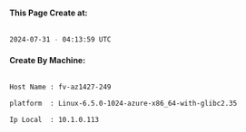 
   
#### This Page Create at:

```bash

2024-07-31 - 04:13:59 UTC

```

#### Create By Machine:

```bash

Host Name : fv-az1427-249

platform  : Linux-6.5.0-1024-azure-x86_64-with-glibc2.35

Ip Local  : 10.1.0.113

```

